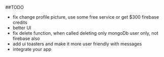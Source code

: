 ##TODO

- fix change profile picture, use some free service or get $300 firebase credits
- better UI
- fix delete function, when called deleting only mongoDb user only, not firebase also
- add ui toasters and make it more user friendly with messages
- integrate your app
